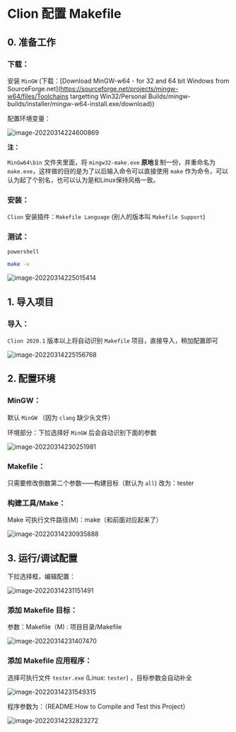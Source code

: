 # Clion 配置 Makefile

## 0. 准备工作

### 下载：

安装 `MinGW` (下载：[Download MinGW-w64 - for 32 and 64 bit Windows from SourceForge.net](https://sourceforge.net/projects/mingw-w64/files/Toolchains targetting Win32/Personal Builds/mingw-builds/installer/mingw-w64-install.exe/download))

配置环境变量：

![image-20220314224600869](./statics/img/image-20220314224600869.png)



**注：**

`MinGw64\bin` 文件夹里面，将 `mingw32-make.exe` **原地**复制一份，并重命名为 `make.exe`，这样做的目的是为了以后输入命令可以直接使用 `make` 作为命令，可以认为起了个别名，也可以认为是和Linux保持风格一致。



### 安装：

`Clion` 安装插件：`Makefile Language` (别人的版本叫 `Makefile Support`)



### 测试：

`powershell`

```sh
make -v
```

![image-20220314225015414](./statics/img/image-20220314225015414.png)



## 1. 导入项目

### 导入：

`Clion 2020.1` 版本以上将自动识别 `Makefile` 项目，直接导入，稍加配置即可 

![image-20220314225156768](./statics/img/image-20220314225156768.png)



## 2. 配置环境

### MinGW：

默认 `MinGW` （因为 `clang` 缺少头文件）

环境部分：下拉选择好 `MinGW` 后会自动识别下面的参数

![image-20220314230251981](./statics/img/image-20220314230251981.png)



### Makefile：

只需要修改倒数第二个参数——构建目标（默认为 `all`) 改为：tester



### 构建工具/Make：

Make 可执行文件路径(M)：make（和前面对应起来了）

![image-20220314230935888](./statics/img/image-20220314230935888.png)



## 3. 运行/调试配置

下拉选择框，编辑配置：

![image-20220314231151491](./statics/img/image-20220314231151491.png)



### 添加 Makefile 目标：

参数：Makefile（M) : 项目目录/Makefile

![image-20220314231407470](./statics/img/image-20220314231407470.png)



### 添加 Makefile 应用程序：

选择可执行文件 `tester.exe` (Linux: `tester`) ，目标参数会自动补全

![image-20220314231549315](./statics/img/image-20220314231549315.png)



程序参数为：（README:How to Compile and Test this Project）

![image-20220314232823272](./statics/img/image-20220314232823272.png)